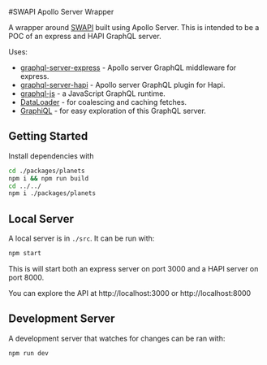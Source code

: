#SWAPI Apollo Server Wrapper

A wrapper around [SWAPI](http://swapi.co) built using Apollo Server.  This is intended to be a POC of an express and HAPI GraphQL server.

Uses:

* [graphql-server-express](https://github.com/apollographql/graphql-server) - Apollo server GraphQL middleware for express.
* [graphql-server-hapi](https://github.com/apollographql/graphql-server) - Apollo server GraphQL plugin for Hapi.
* [graphql-js](https://github.com/graphql/graphql-js) - a JavaScript GraphQL runtime.
* [DataLoader](https://github.com/facebook/dataloader) - for coalescing and caching fetches.
* [GraphiQL](https://github.com/graphql/graphiql) - for easy exploration of this GraphQL server.

## Getting Started

Install dependencies with

```sh
cd ./packages/planets
npm i && npm run build
cd ../../
npm i ./packages/planets
```

## Local Server

A local server is in `./src`. It can be run with:

```sh
npm start
```

This is will start both an express server on port 3000 and a HAPI server on port 8000.

You can explore the API at http://localhost:3000 or http://localhost:8000

## Development Server

A development server that watches for changes can be ran with:

```sh
npm run dev
```
